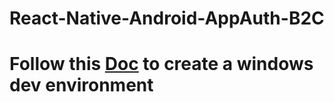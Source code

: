 # React-Native-Android-AppAuth-B2C

# Follow this [Doc](https://codeburst.io/setting-up-development-environment-using-react-native-on-windows-dd240e69f776) to create a windows dev environment
